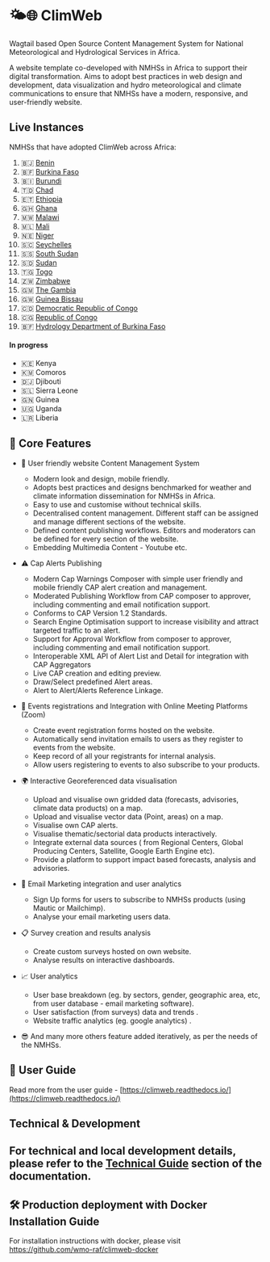 # 🌤️🌐 ClimWeb

Wagtail based Open Source Content Management System for National Meteorological and Hydrological Services in Africa.

A website template co-developed with NMHSs in Africa to support their digital transformation. Aims to adopt best
practices in web design and development, data visualization and hydro meteorological and climate communications to
ensure that NMHSs have a modern, responsive, and user-friendly website.

## Live Instances

NMHSs that have adopted ClimWeb across Africa:

1. 🇧🇯 [Benin](https://www.meteobenin.bj/)
2. 🇧🇫 [Burkina Faso](https://www.meteoburkina.bf/)
3. 🇧🇮 [Burundi](https://www.igebu.bi/)
4. 🇹🇩 [Chad](https://www.meteotchad.org/)
5. 🇪🇹 [Ethiopia](https://www.ethiomet.gov.et/)
6. 🇬🇭 [Ghana](https://www.meteo.gov.gh/)
7. 🇲🇼 [Malawi](https://www.metmalawi.gov.mw/)
8. 🇲🇱 [Mali](https://www.malimeteo.ml/)
9. 🇳🇪 [Niger](https://www.niger-meteo.ne/)
10. 🇸🇨 [Seychelles](https://www.meteo.sc/)
11. 🇸🇸 [South Sudan](https://meteosouthsudan.com.ss/)
12. 🇸🇩 [Sudan](https://meteosudan.sd/)
13. 🇹🇬 [Togo](https://www.anamet-togo.com/)
14. 🇿🇼 [Zimbabwe](https://www.weatherzw.org.zw/)
15. 🇬🇲 [The Gambia](https://meteogambia.org/)
16. 🇬🇼 [Guinea Bissau](https://www.meteoguinebissau.org/)
17. 🇨🇩 [Democratic Republic of Congo](https://www.meteordcongo.cd/)
18. 🇨🇬 [Republic of Congo](http://dirmet.cg/)
19. 🇧🇫 [Hydrology Department of Burkina Faso](https://dgre.gov.bf/)

#### In progress

- 🇰🇪 Kenya
- 🇰🇲 Comoros
- 🇩🇯 Djibouti
- 🇸🇱 Sierra Leone
- 🇬🇳 Guinea
- 🇺🇬 Uganda
- 🇱🇷 Liberia

## 🌟 Core Features

- 🙂 User friendly website Content Management System
    - Modern look and design, mobile friendly.
    - Adopts best practices and designs benchmarked for weather and climate information dissemination for NMHSs in
      Africa.
    - Easy to use and customise without technical skills.
    - Decentralised content management. Different staff can be assigned and manage different sections of the website.
    - Defined content publishing workflows. Editors and moderators can be defined for every section of the website.
    - Embedding Multimedia Content - Youtube etc.

- ⚠️ Cap Alerts Publishing
    - Modern Cap Warnings Composer with simple user friendly and mobile friendly CAP alert creation and management.
    - Moderated Publishing Workflow from CAP composer to approver, including commenting and email notification support.
    - Conforms to CAP Version 1.2 Standards.
    - Search Engine Optimisation support to increase visibility and attract targeted traffic to an alert.
    - Support for Approval Workflow from composer to approver, including commenting and email notification support.
    - Interoperable XML API of Alert List and Detail for integration with CAP Aggregators
    - Live CAP creation and editing preview.
    - Draw/Select predefined Alert areas.
    - Alert to Alert/Alerts Reference Linkage.

- 📆 Events registrations and Integration with Online Meeting Platforms (Zoom)
    - Create event registration forms hosted on the website.
    - Automatically send invitation emails to users as they register to events from the website.
    - Keep record of all your registrants for internal analysis.
    - Allow users registering to events to also subscribe to your products.
- 🌍 Interactive Georeferenced data visualisation
    - Upload and visualise own gridded data (forecasts, advisories, climate data products) on a map.
    - Upload and visualise vector data (Point, areas) on a map.
    - Visualise own CAP alerts.
    - Visualise thematic/sectorial data products interactively.
    - Integrate external data sources ( from Regional Centers, Global Producing Centers, Satellite, Google Earth Engine
      etc).
    - Provide a platform to support impact based forecasts, analysis and advisories.

- 📧 Email Marketing integration and user analytics
    - Sign Up forms for users to subscribe to NMHSs products (using Mautic or Mailchimp).
    - Analyse your email marketing users data.
- 📋 Survey creation and results analysis
    - Create custom surveys hosted on own website.
    - Analyse results on interactive dashboards.
- 📈 User analytics
    - User base breakdown (eg. by sectors, gender, geographic area, etc, from user database - email marketing software).
    - User satisfaction (from surveys) data and trends .
    - Website traffic analytics (eg. google analytics) .
- 😎 And many more others feature added iteratively, as per the needs of the NMHSs.

## 📕 User Guide

Read more from the user guide - [https://climweb.readthedocs.io/](https://climweb.readthedocs.io/)

## Technical & Development

For technical and local development details, please refer to
the [Technical Guide](https://climweb.readthedocs.io/en/latest/_docs/technical/index.html) section of the documentation.
---

## 🛠️ Production deployment with Docker Installation Guide

For installation instructions with docker, please visit https://github.com/wmo-raf/climweb-docker